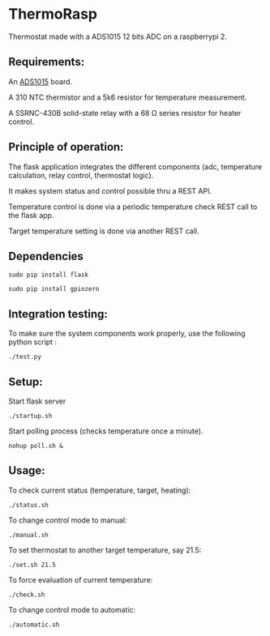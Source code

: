 # ThermoRasp
Thermostat made with a ADS1015 12 bits ADC on a raspberrypi 2.

## Requirements:

An [ADS1015](https://www.adafruit.com/product/1083) board.

A 310 NTC thermistor and a 5k6 resistor for temperature measurement.

A SSRNC-430B solid-state relay with a 68 Ω series resistor for heater control. 

## Principle of operation:

The flask application integrates the different components 
(adc, temperature calculation, relay control, thermostat logic).

It makes system status and control possible thru a REST API.

Temperature control is done via a periodic temperature check REST call to the flask app.

Target temperature setting is done via another REST call.

## Dependencies

`sudo pip install flask`

`sudo pip install gpiozero`

## Integration testing:

To make sure the system components work properly, use the following python script :

`./test.py`

## Setup:

Start flask server

`./startup.sh`

Start polling process (checks temperature once a minute).

`nohup poll.sh &`

## Usage:

To check current status (temperature, target, heating):

`./status.sh`

To change control mode to manual:

`./manual.sh`

To set thermostat to another target temperature, say 21.5:

`./set.sh 21.5`

To force evaluation of current temperature:

`./check.sh`

To change control mode to automatic:

`./automatic.sh`

 
